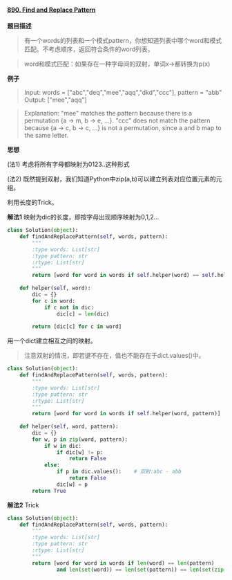 #### [890. Find and Replace Pattern](https://leetcode.com/problems/find-and-replace-pattern/)

**题目描述**
> 有一个words的列表和一个模式pattern，你想知道列表中哪个word和模式匹配。不考虑顺序，返回符合条件的word列表。

> word和模式匹配：如果存在一种字母间的双射，单词x→都转换为p(x)

**例子**
>Input: words = ["abc","deq","mee","aqq","dkd","ccc"], pattern = "abb"
Output: ["mee","aqq"]

>Explanation: "mee" matches the pattern because there is a permutation {a -> m, b -> e, ...}. 
"ccc" does not match the pattern because {a -> c, b -> c, ...} is not a permutation,
since a and b map to the same letter.

**思想**

(法1)
考虑将所有字母都映射为0123..这种形式

(法2)
既然提到双射，我们知道Python中zip(a,b)可以建立列表对应位置元素的元组。

利用长度的Trick。

**解法1**
映射为dic的长度，即按字母出现顺序映射为0,1,2...
```python
class Solution(object):
    def findAndReplacePattern(self, words, pattern):
        """
        :type words: List[str]
        :type pattern: str
        :rtype: List[str]
        """
        return [word for word in words if self.helper(word) == self.helper(pattern)]
    
    def helper(self, word):
        dic = {}
        for c in word:
            if c not in dic:
                dic[c] = len(dic)
                
        return [dic[c] for c in word]
```
用一个dict建立相互之间的映射。
>注意双射的情况，即若键不存在，值也不能存在于dict.values()中。
```python
class Solution(object):
    def findAndReplacePattern(self, words, pattern):
        """
        :type words: List[str]
        :type pattern: str
        :rtype: List[str]
        """
        return [word for word in words if self.helper(word, pattern)]
    
    def helper(self, word, pattern):
        dic = {}
        for w, p in zip(word, pattern):
            if w in dic:
                if dic[w] != p:
                    return False
            else:
                if p in dic.values():    # 双射:abc - abb
                    return False
                dic[w] = p
        return True
```

**解法2**
Trick
```python
class Solution(object):
    def findAndReplacePattern(self, words, pattern):
        """
        :type words: List[str]
        :type pattern: str
        :rtype: List[str]
        """
        return [word for word in words if len(word) == len(pattern) 
                and len(set(word)) == len(set(pattern)) == len(set(zip(word, pattern)))]
```
